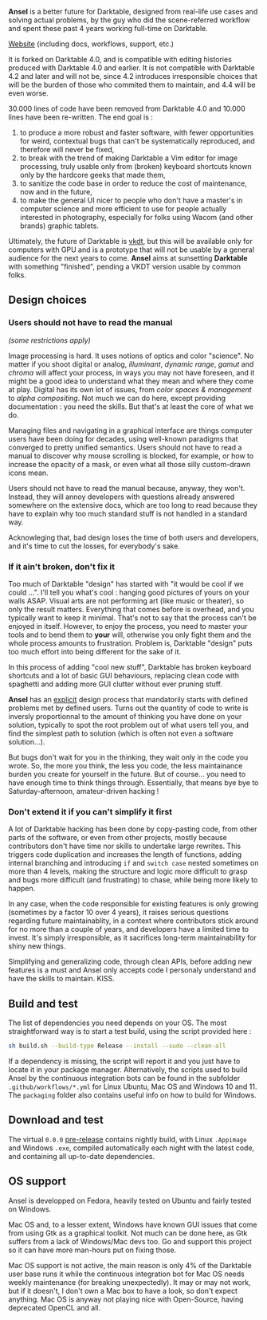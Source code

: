 __Ansel__ is a better future for Darktable, designed from real-life use cases and solving actual problems,
by the guy who did the scene-referred workflow and spent these past 4 years working full-time on Darktable.

[Website](https://ansel.photos) (including docs, workflows, support, etc.)

It is forked on Darktable 4.0, and is compatible with editing histories produced with Darktable 4.0 and earlier.
It is not compatible with Darktable 4.2 and later and will not be, since 4.2 introduces irresponsible choices that
will be the burden of those who commited them to maintain, and 4.4 will be even worse.

30.000 lines of code have been removed from Darktable 4.0 and 10.000 lines have been re-written. The end goal
is :

1. to produce a more robust and faster software, with fewer opportunities for weird, contextual bugs
that can't be systematically reproduced, and therefore will never be fixed,
2. to break with the trend of making Darktable a Vim editor for image processing, truly usable
only from (broken) keyboard shortcuts known only by the hardcore geeks that made them,
3. to sanitize the code base in order to reduce the cost of maintenance, now and in the future,
4. to make the general UI nicer to people who don't have a master's in computer science and
more efficient to use for people actually interested in photography, especially for folks
using Wacom (and other brands) graphic tablets.

Ultimately, the future of Darktable is [vkdt](https://github.com/hanatos/vkdt/), but
this will be available only for computers with GPU and is a prototype that will not be usable by a general
audience for the next years to come. __Ansel__ aims at sunsetting __Darktable__ with something "finished",
pending a VKDT version usable by common folks.

## Design choices

### Users should not have to read the manual

_(some restrictions apply)_

Image processing is hard. It uses notions of optics and color "science". No matter if you shoot
digital or analog, _illuminant_, _dynamic range_, _gamut_ and _chroma_ will affect your process,
in ways you may not have foreseen, and it might be a good idea to understand what they mean and
where they come at play. Digital has its own lot of issues, from _color spaces & management_ to
_alpha compositing_. Not much we can do here, except providing documentation : you need the skills.
But that's at least the core of what we do.

Managing files and navigating in a graphical interface are things computer users
have been doing for decades, using well-known paradigms that converged to pretty unified semantics.
Users should not have to read a manual to discover why mouse scrolling is blocked,
for example, or how to increase the opacity of a mask, or even what all those silly custom-drawn icons mean.

Users should not have to read the manual because, anyway, they won't. Instead, they will annoy developers
with questions already answered somewhere on the extensive docs, which are too long to read because
they have to explain why too much standard stuff is not handled in a standard way.

Acknowleging that, bad design loses the time of both users and developers, and it's time to cut the losses,
for everybody's sake.

### If it ain't broken, don't fix it

Too much of Darktable "design" has started with "it would be cool if we could ...".
I'll tell you what's cool : hanging good pictures of yours on your walls ASAP.
Visual arts are not performing art (like music or theater), so only the result matters.
Everything that comes before is overhead, and you typically want to keep it minimal.
That's not to say that the process can't be enjoyed in itself.
However, to enjoy the process, you need to master your tools and to bend them to __your__ will,
otherwise you only fight them and the whole process amounts to frustration.
Problem is, Darktable "design" puts too much effort into being different for the sake of it.

In this process of adding "cool new stuff", Darktable has broken keyboard shortcuts and a
lot of basic GUI behaviours, replacing clean code with spaghetti and adding more GUI clutter
without ever pruning stuff.

__Ansel__ has an [explicit](https://github.com/aurelienpierreeng/ansel/wiki/Contributing-to-Ansel#design-process)
design process that mandatorily starts with defined problems met by defined users. Turns
out the quantity of code to write is inversly proportionnal to the amount of thinking you
have done on your solution, typically to spot the root problem out of what users tell you,
and find the simplest path to solution (which is often not even a software solution…).

But bugs don't wait for you in the thinking, they wait only in the code you wrote. So, the more
you think, the less you code, the less maintainance burden you create for yourself in the future.
But of course… you need to have enough time to think things through.
Essentially, that means bye bye to Saturday-afternoon, amateur-driven hacking !

### Don't extend it if you can't simplify it first

A lot of Darktable hacking has been done by copy-pasting code, from other parts of the software, or even
from other projects, mostly because contributors don't have time nor skills to undertake large rewrites.
This triggers code duplication and increases the length of functions,
adding internal branching and introducing `if` and `switch case` nested sometimes on more than 4 levels,
making the structure and logic more difficult to grasp and bugs more difficult (and frustrating) to chase,
while being more likely to happen.

In any case, when the code responsible for existing features is only growing (sometimes by a factor 10 over 4 years),
it raises serious questions regarding future maintainablity, in a context where contributors stick around for
no more than a couple of years, and developers have a limited time to invest. It's simply irresponsible,
as it sacrifices long-term maintainability for shiny new things.

Simplifying and generalizing code, through clean APIs, before adding new features is a must and Ansel
only accepts code I personaly understand and have the skills to maintain. KISS.

## Build and test

The list of dependencies you need depends on your OS. The most straightforward way is to start a test build,
using the script provided here :

```bash
sh build.sh --build-type Release --install --sudo --clean-all
```

If a dependency is missing, the script will report it and you just have to locate it in your package manager.
Alternatively, the scripts used to build Ansel by the continuous integration bots can be found in the subfolder
`.github/workflows/*.yml` for Linux Ubuntu, Mac OS and Windows 10 and 11. The `packaging` folder
also contains useful info on how to build for Windows.

## Download and test

The virtual `0.0.0` [pre-release](https://github.com/aurelienpierreeng/ansel/releases/tag/v0.0.0)
contains nightly build, with Linux `.Appimage` and Windows `.exe`, compiled automatically
each night with the latest code, and containing all up-to-date dependencies.

## OS support

Ansel is developped on Fedora, heavily tested on Ubuntu and fairly tested on Windows.

Mac OS and, to a lesser extent, Windows have known GUI issues that come from using Gtk as
a graphical toolkit. Not much can be done here, as Gtk suffers from a lack of Windows/Mac devs too.
Go and support this project so it can have more man-hours put on fixing those.

Mac OS support is not active, the main reason is only 4% of the Darktable user base runs it
while the continuous integration bot for Mac OS needs weekly maintenance (for breaking unexpectedly).
It may or may not work, but if it doesn't, I don't own a Mac box to have a look, so don't expect anything.
Mac OS is anyway not playing nice with Open-Source, having deprecated OpenCL and all.
